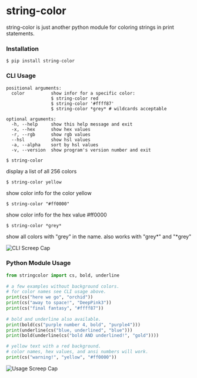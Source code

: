 # string-color   
   
string-color is just another python module for coloring strings in print statements.   
   
### Installation   
   
`$ pip install string-color`   
   
### CLI Usage     
   
```
positional arguments:
  color          show infor for a specific color:
                 $ string-color red
                 $ string-color '#ffff87'
                 $ string-color *grey* # wildcards acceptable

optional arguments:
  -h, --help     show this help message and exit
  -x, --hex      show hex values
  -r, --rgb      show rgb values
  --hsl          show hsl values
  -a, --alpha    sort by hsl values
  -v, --version  show program's version number and exit
```  
  
`$ string-color`   
   
display a list of all 256 colors   
   
`$ string-color yellow`   
   
show color info for the color yellow   
   
`$ string-color "#ff0000"`   
   
show color info for the hex value #ff0000   
   
`$ string-color *grey*`  
  
show all colors with "grey" in the name. also works with "grey\*" and "\*grey"  
  
![CLI Screep Cap][cliscreencap]  
  
[cliscreencap]: https://believe-it-or-not-im-walking-on-air.s3.amazonaws.com/sc-screen-cap2.jpg  "CLI Screen Cap"  
  
### Python Module Usage   
   
```python   
from stringcolor import cs, bold, underline  
   
# a few examples without background colors.   
# for color names see CLI usage above.   
print(cs("here we go", "orchid"))   
print(cs("away to space!", "DeepPink3"))   
print(cs("final fantasy", "#ffff87"))   
  
# bold and underline also available.  
print(bold(cs("purple number 4, bold", "purple4")))  
print(underline(cs("blue, underlined", "blue")))  
print(bold(underline(cs("bold AND underlined!", "gold"))))

# yellow text with a red background.   
# color names, hex values, and ansi numbers will work.   
print(cs("warning!", "yellow", "#ff0000"))   
```   
  
![Usage Screep Cap][screencap]

[screencap]: https://believe-it-or-not-im-walking-on-air.s3.amazonaws.com/sc-screen-cap.jpg "Usage Screen Cap"
